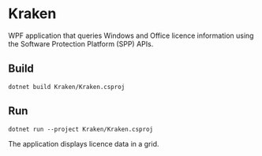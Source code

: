 # Kraken

WPF application that queries Windows and Office licence information using the Software Protection Platform (SPP) APIs.

## Build

```
dotnet build Kraken/Kraken.csproj
```

## Run

```
dotnet run --project Kraken/Kraken.csproj
```

The application displays licence data in a grid.
